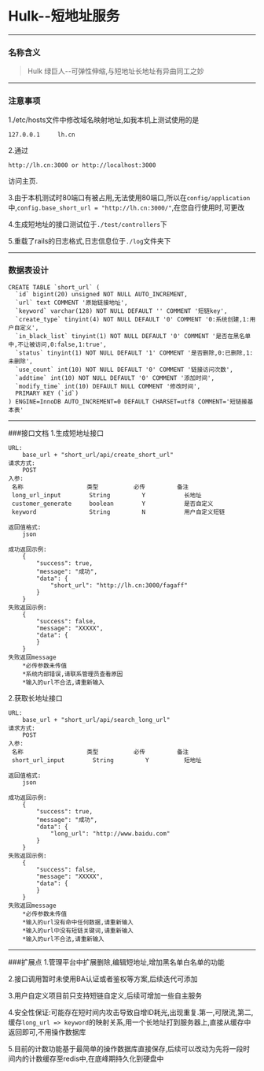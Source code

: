 # Hulk--短地址服务

---
### 名称含义

> Hulk 绿巨人--可弹性伸缩,与短地址长地址有异曲同工之妙

---
### 注意事项
1./etc/hosts文件中修改域名映射地址,如我本机上测试使用的是
```
127.0.0.1     lh.cn
```

2.通过
```
http://lh.cn:3000 or http://localhost:3000
```
访问主页.

3.由于本机测试时80端口有被占用,无法使用80端口,所以在`config/application`中,`config.base_short_url = "http://lh.cn:3000/"`,在您自行使用时,可更改

4.生成短地址的接口测试位于`./test/controllers`下

5.重载了rails的日志格式,日志信息位于`./log`文件夹下

---
### 数据表设计
``` 
CREATE TABLE `short_url` (
  `id` bigint(20) unsigned NOT NULL AUTO_INCREMENT,
  `url` text COMMENT '原始链接地址',
  `keyword` varchar(128) NOT NULL DEFAULT '' COMMENT '短链key',
  `create_type` tinyint(4) NOT NULL DEFAULT '0' COMMENT '0:系统创建,1:用户自定义',
  `in_black_list` tinyint(1) NOT NULL DEFAULT '0' COMMENT '是否在黑名单中,不让被访问,0:false,1:true',
  `status` tinyint(1) NOT NULL DEFAULT '1' COMMENT '是否删除,0:已删除,1:未删除',
  `use_count` int(10) NOT NULL DEFAULT '0' COMMENT '链接访问次数',
  `addtime` int(10) NOT NULL DEFAULT '0' COMMENT '添加时间',
  `modify_time` int(10) DEFAULT NULL COMMENT '修改时间',
  PRIMARY KEY (`id`)
) ENGINE=InnoDB AUTO_INCREMENT=0 DEFAULT CHARSET=utf8 COMMENT='短链接基本表'

```
---
###接口文档
1.生成短地址接口
```
URL: 
    base_url + "short_url/api/create_short_url"
请求方式:
    POST
入参: 
 名称                  类型          必传         备注 
 long_url_input        String         Y           长地址
 customer_generate     boolean        Y           是否自定义
 keyword               String         N           用户自定义短链

返回值格式:
    json

成功返回示例:
    {
        "success": true,
        "message": "成功",
        "data": {
            "short_url": "http://lh.cn:3000/fagaff"
        }
    }
失败返回示例:
    {
        "success": false,
        "message": "XXXXX",
        "data": {
        }
    }
失败返回message
    *必传参数未传值
    *系统内部错误,请联系管理员查看原因
    *输入的url不合法,请重新输入
```
2.获取长地址接口
```
URL: 
    base_url + "short_url/api/search_long_url"
请求方式:
    POST
入参: 
 名称                  类型          必传         备注 
 short_url_input        String         Y          短地址

返回值格式:
    json

成功返回示例:
    {
        "success": true,
        "message": "成功",
        "data": {
            "long_url": "http://www.baidu.com"
        }
    }
失败返回示例:
    {
        "success": false,
        "message": "XXXXX",
        "data": {
        }
    }
失败返回message
    *必传参数未传值
    *输入的url没有命中任何数据,请重新输入
    *输入的url中没有短链关键词,请重新输入
    *输入的url不合法,请重新输入
```
---
###扩展点
1.管理平台中扩展删除,编辑短地址,增加黑名单白名单的功能

2.接口调用暂时未使用BA认证或者鉴权等方案,后续迭代可添加

3.用户自定义项目前只支持短链自定义,后续可增加一些自主服务

4.安全性保证:可能存在短时间内攻击导致自增ID耗光,出现重复.第一,可限流,第二,缓存`long_url => keyword`的映射关系,用一个长地址打到服务器上,直接从缓存中返回即可,不用操作数据库

5.目前的计数功能基于最简单的操作数据库直接保存,后续可以改动为先将一段时间内的计数缓存至redis中,在底峰期持久化到硬盘中
